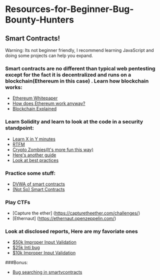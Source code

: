 # Resources-for-Beginner-Bug-Bounty-Hunters

## Smart Contracts!

Warning: Its not beginner friendly, I recommend learning JavaScript and doing some projects can help you expand.

### Smart contracts are no different than typical web pentesting except for the fact it is decentralized and runs on a blockchain(Ethereum in this case) . Learn how blockchain works:
- [Ethereum Whitepaper](https://github.com/ethereum/wiki/wiki/White-Paper)
- [How does Ethereum work anyway?](https://medium.com/@preethikasireddy/how-does-ethereum-work-anyway-22d1df506369)
- [Blockchain Explained](https://www.investopedia.com/terms/b/blockchain.asp)

### Learn Solidity and learn to look at the code in a security standpoint:
- [Learn X in Y minutes](https://learnxinyminutes.com/docs/solidity/)
- [RTFM](https://solidity.readthedocs.io/en/latest/introduction-to-smart-contracts.html)
- [Crypto Zombies(It's more fun this way)](https://cryptozombies.io/)
- [Here's another guide](https://eattheblocks.com/best-way-to-learn-solidity-for-beginners/)
- [Look at best practices](https://consensys.github.io/smart-contract-best-practices/)

### Practice some stuff:
- [DVWA of smart contracts](https://github.com/mixbytes/DVESC)
- [(Not So) Smart Contracts](https://github.com/crytic/not-so-smart-contracts)

### Play CTFs 
- [Capture the ether] (https://capturetheether.com/challenges/)
- [Ethernaut] (https://ethernaut.openzeppelin.com/)
### Look at disclosed reports, Here are my favoriate ones
- [$50k Improper Input Validation](https://hackerone.com/reports/684092)
- [$25k Inti bug](https://hackerone.com/reports/672664)
- [$10k Improper Input Validation](https://hackerone.com/reports/684152)

###Bonus:
- [Bug searching in smartvcontracts](https://arxiv.org/pdf/1905.00799.pdf) 
